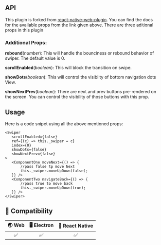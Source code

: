 
## API

This plugin is forked from [react-native-web-plugin](https://www.npmjs.com/package/react-native-web-swiper).
You can find the docs for the available props from the link given above. There are three aditional props in this plugin

### **Additional Props**:

**rebound**(_number_): This will handle the bounciness or rebound behavior of swiper. The default value is 0.

**scrollEnabled**(_boolean_): This will block the transition on swipe.

**showDots**(_boolean_): This will control the visibilty of bottom navigation dots View.

**showNextPrev**(_boolean_): There are next and prev buttons pre-rendered on the screen. You can control the visibility of those buttons with this prop.

## Usage

Here is a code snipet using all the above mentioned props:

    <Swiper
       scrollEnabled={false}
       ref={(c) => this._swiper = c}
       index={0}
       showDots={false}
       showNextPrev={false}
    >
       <ComponentOne moveNext={() => {
           //pass false tp move Next
           this._swiper.moveUpDown(false);
       }} />
       <ComponentTwo navigateBack={() => {
           //pass true to move back
           this._swiper.moveUpDown(true);
       }} />
    </Swiper>

## 🤝 Compatibility

| 🌏 Web | 🖥 Electron | 📱 React Native |
| :----: | :---------: | :-------------: |
|    ✅   |      ✅      |        ✅        |
